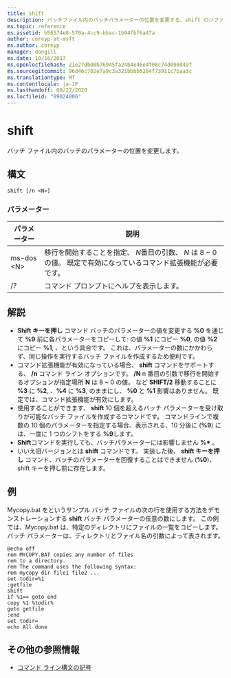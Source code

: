 ```yaml
---
title: shift
description: バッチファイル内のバッチパラメーターの位置を変更する、shift のリファレンス記事です。
ms.topic: reference
ms.assetid: b56574e8-570a-4cc9-bbac-1b94fbf6a47a
author: coreyp-at-msft
ms.author: coreyp
manager: dongill
ms.date: 10/16/2017
ms.openlocfilehash: 21e27db00b76945fa24b4e46e4f08c74d090d49f
ms.sourcegitcommit: 96d46c702e7a9c3a321bbbb5284f73911c7baa3c
ms.translationtype: MT
ms.contentlocale: ja-JP
ms.lasthandoff: 08/27/2020
ms.locfileid: "89024806"
---
```

# <a name="shift"></a>shift

バッチ ファイル内のバッチのパラメーターの位置を変更します。



## <a name="syntax"></a>構文

```
shift [/n <N>]
```

### <a name="parameters"></a>パラメーター

|パラメーター|説明|
|---------|-----------|
|ms-dos \<N>|移行を開始することを指定、 *N*番目の引数、 *N* は 8 ~ 0 の値。 既定で有効になっているコマンド拡張機能が必要です。|
|/?|コマンド プロンプトにヘルプを表示します。|

## <a name="remarks"></a>解説

- **Shift キーを押し** コマンド バッチのパラメーターの値を変更する **%0** を通じて **%9** 前に各パラメーターをコピーして: の値 **%1** にコピー **%0**, の値 **%2** にコピー **%1**, 、という具合です。 これは、パラメーターの数にかかわらず、同じ操作を実行するバッチ ファイルを作成するため便利です。
- コマンド拡張機能が有効になっている場合、 **shift** コマンドをサポートする、 **/n** コマンド ライン オプションです。 **/N** n 番目の引数で移行を開始するオプションが指定場所 **N** は 8 ~ 0 の値。 など **SHIFT/2** 移動することに **%3** に **%2**, 、**%4** に **%3**, のままにし、 **%0** と **%1** 影響はありません。 既定では、コマンド拡張機能が有効にします。
- 使用することができます、 **shift** 10 個を超えるバッチ パラメーターを受け取りが可能なバッチ ファイルを作成するコマンドです。 コマンドラインで複数の 10 個のパラメーターを指定する場合、表示される、10 分後に (**%9**) には、一度に 1 つのシフトをする **%9**します。
- **Shift**コマンドを実行しても、バッチパラメーターには影響しません **%\*** 。
- いいえ旧バージョンとは **shift** コマンドです。 実装した後、 **shift キーを押し** コマンド、バッチのパラメーターを回復することはできません (**%0**)、shift キーを押し前に存在します。

## <a name="examples"></a>例

Mycopy.bat をというサンプル バッチ ファイルの次の行を使用する方法をデモンストレーションする **shift** バッチ パラメーターの任意の数にします。 この例では、Mycopy.bat は、特定のディレクトリにファイルの一覧をコピーします。 バッチ パラメーターは、ディレクトリとファイル名の引数によって表されます。
```
@echo off
rem MYCOPY.BAT copies any number of files
rem to a directory.
rem The command uses the following syntax:
rem mycopy dir file1 file2 ...
set todir=%1
:getfile
shift
if %1== goto end
copy %1 %todir%
goto getfile
:end
set todir=
echo All done
```

## <a name="additional-references"></a>その他の参照情報

- [コマンド ライン構文の記号](command-line-syntax-key.md)
